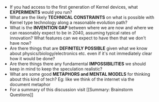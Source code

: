 - If you had access to the first generation of Kernel devices, what **EXPERIMENTS** would you run?
- What are the likely **TECHNICAL CONSTRAINTS** on what is possible with Kernel type technology along a reasonable evolution path?
- What is the **INVENTION GAP** between where we are now and where we can reasonably expect to be in 2040, assuming typical rates of innovation? What features can we expect to have then that we don't have now?
- Are there things that are **DEFINITELY POSSIBLE** given what we know about physics/biology/electronics etc. even if it's not immediately clear how it would be done?
- Are there things there any fundamental **IMPOSSIBILITIES** we should keep in mind to keep the speculation realistic?
- What are some good **METAPHORS and MENTAL MODELS** for thinking about this kind of tech? Eg: like we think of the internet via the document metaphor
- For a summary of this discussion visit [[Summary: Brainstorm Questions]]
